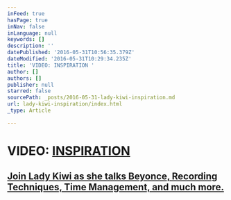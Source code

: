 ```yaml
---
inFeed: true
hasPage: true
inNav: false
inLanguage: null
keywords: []
description: ''
datePublished: '2016-05-31T10:56:35.379Z'
dateModified: '2016-05-31T10:29:34.235Z'
title: 'VIDEO: INSPIRATION '
author: []
authors: []
publisher: null
starred: false
sourcePath: _posts/2016-05-31-lady-kiwi-inspiration.md
url: lady-kiwi-inspiration/index.html
_type: Article

---
```

# VIDEO: [INSPIRATION][0]

## [Join Lady Kiwi as she talks Beyonce, Recording Techniques, Time Management, and much more.][0]

[0]: https://www.youtube.com/watch?v=vHguRtIEgU8